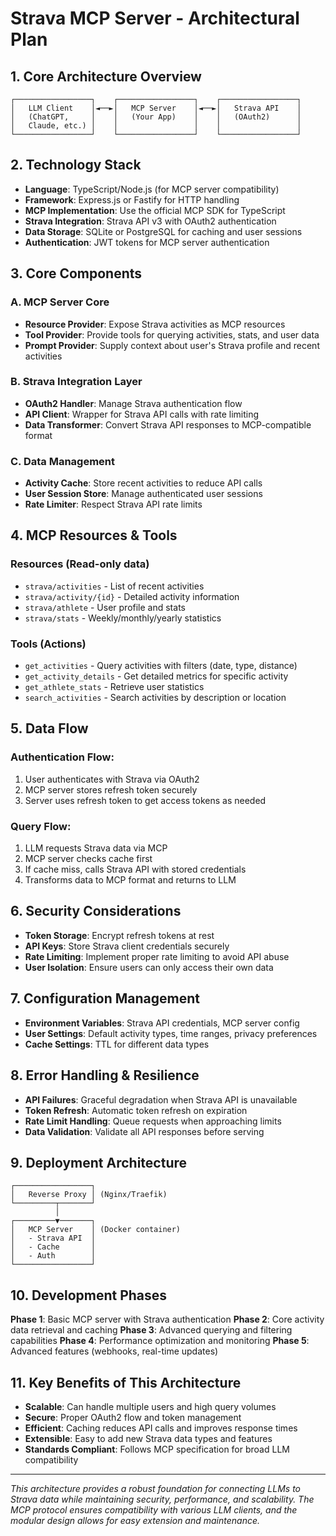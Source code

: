 # Strava MCP Server - Architectural Plan

## 1. **Core Architecture Overview**
```
┌─────────────────┐    ┌─────────────────┐    ┌─────────────────┐
│   LLM Client    │◄──►│   MCP Server    │◄──►│   Strava API    │
│   (ChatGPT,     │    │   (Your App)    │    │   (OAuth2)      │
│   Claude, etc.) │    │                 │    │                 │
└─────────────────┘    └─────────────────┘    └─────────────────┘
```

## 2. **Technology Stack**
- **Language**: TypeScript/Node.js (for MCP server compatibility)
- **Framework**: Express.js or Fastify for HTTP handling
- **MCP Implementation**: Use the official MCP SDK for TypeScript
- **Strava Integration**: Strava API v3 with OAuth2 authentication
- **Data Storage**: SQLite or PostgreSQL for caching and user sessions
- **Authentication**: JWT tokens for MCP server authentication

## 3. **Core Components**

### **A. MCP Server Core**
- **Resource Provider**: Expose Strava activities as MCP resources
- **Tool Provider**: Provide tools for querying activities, stats, and user data
- **Prompt Provider**: Supply context about user's Strava profile and recent activities

### **B. Strava Integration Layer**
- **OAuth2 Handler**: Manage Strava authentication flow
- **API Client**: Wrapper for Strava API calls with rate limiting
- **Data Transformer**: Convert Strava API responses to MCP-compatible format

### **C. Data Management**
- **Activity Cache**: Store recent activities to reduce API calls
- **User Session Store**: Manage authenticated user sessions
- **Rate Limiter**: Respect Strava API rate limits

## 4. **MCP Resources & Tools**

### **Resources (Read-only data)**
- `strava/activities` - List of recent activities
- `strava/activity/{id}` - Detailed activity information
- `strava/athlete` - User profile and stats
- `strava/stats` - Weekly/monthly/yearly statistics

### **Tools (Actions)**
- `get_activities` - Query activities with filters (date, type, distance)
- `get_activity_details` - Get detailed metrics for specific activity
- `get_athlete_stats` - Retrieve user statistics
- `search_activities` - Search activities by description or location

## 5. **Data Flow**

### **Authentication Flow**:
1. User authenticates with Strava via OAuth2
2. MCP server stores refresh token securely
3. Server uses refresh token to get access tokens as needed

### **Query Flow**:
1. LLM requests Strava data via MCP
2. MCP server checks cache first
3. If cache miss, calls Strava API with stored credentials
4. Transforms data to MCP format and returns to LLM

## 6. **Security Considerations**
- **Token Storage**: Encrypt refresh tokens at rest
- **API Keys**: Store Strava client credentials securely
- **Rate Limiting**: Implement proper rate limiting to avoid API abuse
- **User Isolation**: Ensure users can only access their own data

## 7. **Configuration Management**
- **Environment Variables**: Strava API credentials, MCP server config
- **User Settings**: Default activity types, time ranges, privacy preferences
- **Cache Settings**: TTL for different data types

## 8. **Error Handling & Resilience**
- **API Failures**: Graceful degradation when Strava API is unavailable
- **Token Refresh**: Automatic token refresh on expiration
- **Rate Limit Handling**: Queue requests when approaching limits
- **Data Validation**: Validate all API responses before serving

## 9. **Deployment Architecture**
```
┌─────────────────┐
│   Reverse Proxy │ (Nginx/Traefik)
└─────────┬───────┘
          │
┌─────────▼───────┐
│   MCP Server    │ (Docker container)
│   - Strava API  │
│   - Cache       │
│   - Auth        │
└─────────────────┘
```

## 10. **Development Phases**

**Phase 1**: Basic MCP server with Strava authentication
**Phase 2**: Core activity data retrieval and caching
**Phase 3**: Advanced querying and filtering capabilities
**Phase 4**: Performance optimization and monitoring
**Phase 5**: Advanced features (webhooks, real-time updates)

## 11. **Key Benefits of This Architecture**
- **Scalable**: Can handle multiple users and high query volumes
- **Secure**: Proper OAuth2 flow and token management
- **Efficient**: Caching reduces API calls and improves response times
- **Extensible**: Easy to add new Strava data types and features
- **Standards Compliant**: Follows MCP specification for broad LLM compatibility

---

*This architecture provides a robust foundation for connecting LLMs to Strava data while maintaining security, performance, and scalability. The MCP protocol ensures compatibility with various LLM clients, and the modular design allows for easy extension and maintenance.* 